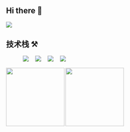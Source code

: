 ## Hi there 👋

<a href="https://github.com/AZCodingAccount" target="_blank"><img  align=center src="https://img.shields.io/badge/掘金-博客-%231677ff?style=flat"/></a>

## 技术栈 ⚒️

<p align="left"> 
      &emsp;&emsp;&emsp;
      <!-- 前端 -->
      <a href=""><img src="https://img.shields.io/badge/Vue.js-35495e.svg?style=flat-square&logo=vue.js&logoColor=4FC08D" ></a>&emsp;
      <a href=""><img src="https://img.shields.io/badge/React-20232a.svg?style=flat-square&logo=react&logoColor=61DAFB" ></a>&emsp;
      <a href=""><img src="https://img.shields.io/badge/TypeScript-007ACC.svg?style=flat-square&logo=typescript&logoColor=white" ></a>&emsp;
      <a href=""><img src="https://img.shields.io/badge/nestjs-svg%3Flogo%3Dnestjs%26logoColor%3D%23C21325" ></a>
     
</p>

<img  height="160px"  align="left" src="https://github-readme-stats.vercel.app/api?username=SouthernPenguin&locale=cn&line_height=33&show_icons=true&hide=&theme=&rank_icon=default"/>
<img   height="160px" align="left" src="https://github-readme-stats.vercel.app/api/top-langs/?username=SouthernPenguin&locale=cn&line_height=33&theme=&langs_count=5&layout=compact"/>

 

